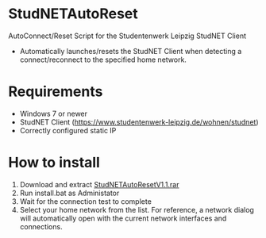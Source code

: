 # StudNETAutoReset
AutoConnect/Reset Script for the Studentenwerk Leipzig StudNET Client
- Automatically launches/resets the StudNET Client when detecting a connect/reconnect to the specified home network.

# Requirements
- Windows 7 or newer
- StudNET Client (https://www.studentenwerk-leipzig.de/wohnen/studnet)
- Correctly configured static IP

# How to install
1. Download and extract [StudNETAutoResetV1.1.rar](StudNETAutoResetV1.1.rar)
2. Run install.bat as Administator
3. Wait for the connection test to complete
4. Select your home network from the list. For reference, a network dialog will automatically open with the current network interfaces and connections.
